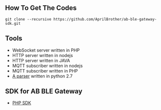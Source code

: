 ## How To Get The Codes  ##

```
git clone --recursive https://github.com/AprilBrother/ab-ble-gateway-sdk.git
```

## Tools ##

* WebSocket server written in PHP
* HTTP server written in nodejs
* HTTP server written in JAVA
* MQTT subscriber written in nodejs
* MQTT subscriber written in PHP
* [A parser](https://gist.github.com/lemonadezZ/9823150b1f4c2c456423fdc6619f44d5) written in python 2.7

## SDK for AB BLE Gateway

* [PHP SDK](https://github.com/AprilBrother/ab-ble-gateway-sdk-php)
